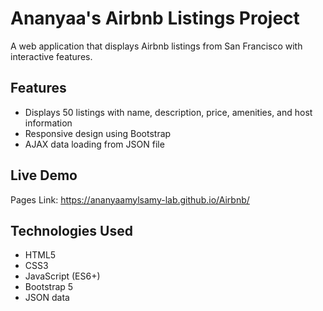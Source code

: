 # Ananyaa's Airbnb Listings Project
A web application that displays Airbnb listings from San Francisco with interactive features.

## Features
- Displays 50 listings with name, description, price, amenities, and host information
- Responsive design using Bootstrap
- AJAX data loading from JSON file

## Live Demo
Pages Link: https://ananyaamylsamy-lab.github.io/Airbnb/

## Technologies Used
- HTML5
- CSS3
- JavaScript (ES6+)
- Bootstrap 5
- JSON data
